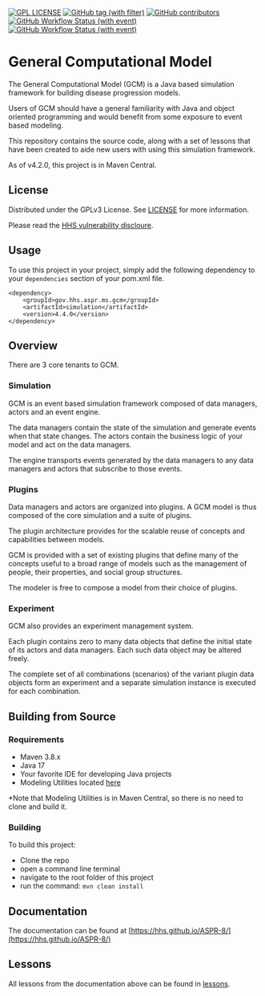 [![GPL LICENSE][license-shield]][license-url]
[![GitHub tag (with filter)][tag-shield]][tag-url]
[![GitHub contributors][contributors-shield]][contributors-url]
[![GitHub Workflow Status (with event)][dev-build-shield]][dev-build-url]
[![GitHub Workflow Status (with event)][release-build-shield]][release-build-url]

# General Computational Model
The General Computational Model (GCM) is a Java based simulation framework for building disease progression models. 

Users of GCM should have a general familiarity with Java and object oriented programming and would benefit from some exposure to event based modeling.

This repository contains the source code, along with a set of lessons that have been created to aide new users with using this simulation framework.

As of v4.2.0, this project is in Maven Central.

## License
Distributed under the GPLv3 License. See [LICENSE](LICENSE) for more information.

Please read the [HHS vulnerability discloure](https://www.hhs.gov/vulnerability-disclosure-policy/index.html).

## Usage 
To use this project in your project, simply add the following dependency to your `dependencies` section of your pom.xml file.
```
<dependency>
    <groupId>gov.hhs.aspr.ms.gcm</groupId>
    <artifactId>simulation</artifactId>
    <version>4.4.0</version>
</dependency>
```

## Overview
There are 3 core tenants to GCM.

### Simulation
GCM is an event based simulation framework composed of data managers, actors and an event engine.  
<p>The data managers contain the state of the simulation and generate events when that state changes.  
The actors contain the business logic of your model and act on the data managers.  
<p>The engine transports events generated by the data managers to any data managers and actors that subscribe to those events.

### Plugins
Data managers and actors are organized into plugins. A GCM model is thus composed of the core simulation and a suite of plugins.  
<p>The plugin architecture provides for the scalable reuse of concepts and capabilities between models.  
<p>GCM is provided with a set of existing plugins that define many of the concepts useful to a broad range of models such as the management of people, their properties, and social group structures. 
<p>The modeler is free to compose a model from their choice of plugins.

### Experiment
<p>GCM also provides an experiment management system.  
<p>Each plugin contains zero to many data objects that define the initial state of its actors and data managers. Each such data object may be altered freely.  
<p>The complete set of all combinations (scenarios) of the variant plugin data objects form an experiment and a separate simulation instance is executed for each combination.

## Building from Source

### Requirements
- Maven 3.8.x
- Java 17
- Your favorite IDE for developing Java projects
- Modeling Utilities located [here](https://github.com/HHS/ASPR-ms-util)

*Note that Modeling Utilities is in Maven Central, so there is no need to clone and build it. 

### Building
To build this project:
- Clone the repo
- open a command line terminal
- navigate to the root folder of this project
- run the command: `mvn clean install`

## Documentation
The documentation can be found at [https://hhs.github.io/ASPR-8/](https://hhs.github.io/ASPR-8/)

## Lessons
All lessons from the documentation above can be found in [lessons](lessons).

<!-- MARKDOWN LINKS & IMAGES -->
[contributors-shield]: https://img.shields.io/github/contributors/HHS/ASPR-8
[contributors-url]: https://github.com/HHS/ASPR-8/graphs/contributors
[tag-shield]: https://img.shields.io/github/v/tag/HHS/ASPR-8
[tag-url]: https://github.com/HHS/ASPR-8/releases/latest
[license-shield]: https://img.shields.io/github/license/HHS/ASPR-8
[license-url]: LICENSE
[dev-build-shield]: https://img.shields.io/github/actions/workflow/status/HHS/ASPR-8/dev_build.yml?label=dev-build
[dev-build-url]: https://github.com/HHS/ASPR-8/actions/workflows/dev_build.yml
[release-build-shield]: https://img.shields.io/github/actions/workflow/status/HHS/ASPR-8/release_build.yml?label=release-build
[release-build-url]: https://github.com/HHS/ASPR-8/actions/workflows/release_build.yml
